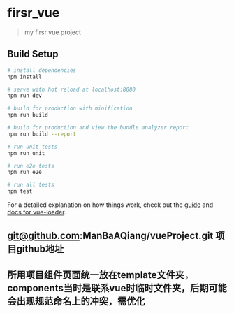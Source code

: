 # firsr_vue

> my firsr vue project

## Build Setup

``` bash
# install dependencies
npm install

# serve with hot reload at localhost:8080
npm run dev

# build for production with minification
npm run build

# build for production and view the bundle analyzer report
npm run build --report

# run unit tests
npm run unit

# run e2e tests
npm run e2e

# run all tests
npm test
```

For a detailed explanation on how things work, check out the [guide](http://vuejs-templates.github.io/webpack/) and [docs for vue-loader](http://vuejs.github.io/vue-loader).

## git@github.com:ManBaAQiang/vueProject.git  项目github地址

## 所用项目组件页面统一放在template文件夹，components当时是联系vue时临时文件夹，后期可能会出现规范命名上的冲突，需优化
